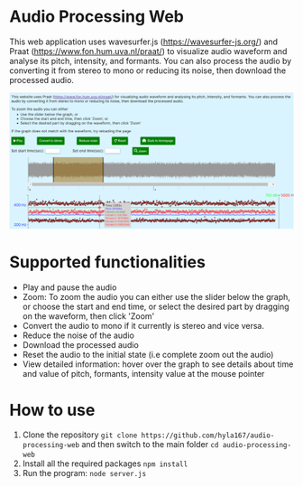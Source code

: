 # Audio Processing Web
This web application uses wavesurfer.js (https://wavesurfer-js.org/) and Praat (https://www.fon.hum.uva.nl/praat/) to visualize audio waveform and analyse its pitch, intensity, and formants. You can also process the audio by converting it from stereo to mono or reducing its noise, then download the processed audio.

![alt text](https://github.com/hyla167/audio-processing-web/blob/master/demo.png)

# Supported functionalities
* Play and pause the audio
* Zoom: To zoom the audio you can either use the slider below the graph, or choose the start and end time, or select the desired part by dragging on the waveform, then click 'Zoom'
* Convert the audio to mono if it currently is stereo and vice versa.
* Reduce the noise of the audio
* Download the processed audio
* Reset the audio to the initial state (i.e complete zoom out the audio)
* View detailed information: hover over the graph to see details about time and value of pitch, formants, intensity value at the mouse pointer

# How to use
1. Clone the repository `git clone https://github.com/hyla167/audio-processing-web` and then switch to the main folder `cd audio-processing-web`
2. Install all the required packages `npm install`
3. Run the program: `node server.js`
